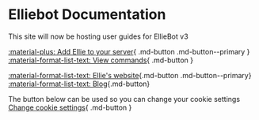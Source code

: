 # Elliebot Documentation

This site will now be hosting user guides for EllieBot v3

[:material-plus: Add Ellie to your server][invite]{ .md-button .md-button--primary }
[:material-format-list-text: View commands][commands]{ .md-button }

[:material-format-list-text: Ellie's website][site]{.md-button .md-button--primary}
[:material-format-list-text: Blog][blog]{.md-button}



The button below can be used so you can change your cookie settings
[Change cookie settings](#__consent){ .md-button }











[invite]: https://discordapp.com/oauth2/authorize?client_id=608119997713350679&scope=bot&permissions=66186303
[commands]: https://commands.elliebot.net
[site]: https://www.elliebot.net
[blog]: https://blog.elliebot.net

